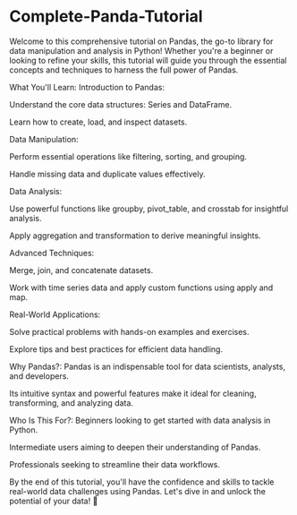 # Complete-Panda-Tutorial
Welcome to this comprehensive tutorial on Pandas, the go-to library for data manipulation and analysis in Python! Whether you're a beginner or looking to refine your skills, this tutorial will guide you through the essential concepts and techniques to harness the full power of Pandas.

What You'll Learn:
Introduction to Pandas:

Understand the core data structures: Series and DataFrame.

Learn how to create, load, and inspect datasets.

Data Manipulation:

Perform essential operations like filtering, sorting, and grouping.

Handle missing data and duplicate values effectively.

Data Analysis:

Use powerful functions like groupby, pivot_table, and crosstab for insightful analysis.

Apply aggregation and transformation to derive meaningful insights.

Advanced Techniques:

Merge, join, and concatenate datasets.

Work with time series data and apply custom functions using apply and map.

Real-World Applications:

Solve practical problems with hands-on examples and exercises.

Explore tips and best practices for efficient data handling.

Why Pandas?:
Pandas is an indispensable tool for data scientists, analysts, and developers.

Its intuitive syntax and powerful features make it ideal for cleaning, transforming, and analyzing data.

Who Is This For?:
Beginners looking to get started with data analysis in Python.

Intermediate users aiming to deepen their understanding of Pandas.

Professionals seeking to streamline their data workflows.

By the end of this tutorial, you'll have the confidence and skills to tackle real-world data challenges using Pandas. Let's dive in and unlock the potential of your data! 🚀

